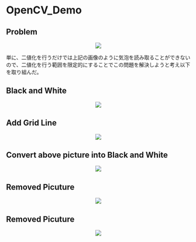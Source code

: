 # OpenCV_Demo

## Problem

<p align="center">
  <img src="https://user-images.githubusercontent.com/105189621/168540778-433d958f-b849-41ae-b534-370736a49f1d.png">
</p>

単に、二値化を行うだけでは上記の画像のように気泡を読み取ることができないので、二値化を行う範囲を限定的にすることでこの問題を解決しようと考え以下を取り組んだ。

## Black and White

<p align="center">
  <img src="https://user-images.githubusercontent.com/105189621/168529593-dc44b3d8-f862-4f6c-a1a8-c14e3be73750.png">
</p>

## Add Grid Line

<p align="center">
  <img src="https://user-images.githubusercontent.com/105189621/168532933-2e2d0d3c-6068-4878-a1a4-8ecec361ed31.png">
</p>

## Convert above picture into Black and White

<p align="center">
  <img src="https://user-images.githubusercontent.com/105189621/168537837-e46190a0-a04f-4524-8803-d33f06d1b333.jpg">
</p>

## Removed Picuture

<p align="center">
  <img src="https://user-images.githubusercontent.com/105189621/168535385-dfffafb9-cc54-41ab-92d9-39b91455e1a1.png">
</p>

## Removed Picuture

<p align="center">
  <img src="https://user-images.githubusercontent.com/105189621/168537313-912e87be-d9ac-46a7-96f6-540cdd32718f.png">
</p>

